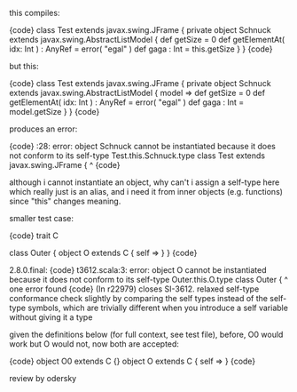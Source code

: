this compiles:

{code}
class Test extends javax.swing.JFrame {
    private object Schnuck extends javax.swing.AbstractListModel {
        def getSize = 0
        def getElementAt( idx: Int ) : AnyRef = error( "egal" )
        def gaga : Int = this.getSize
    }
}
{code}

but this:

{code}
class Test extends javax.swing.JFrame {
    private object Schnuck extends javax.swing.AbstractListModel {
        model =>
        def getSize = 0
        def getElementAt( idx: Int ) : AnyRef = error( "egal" )
        def gaga : Int = model.getSize
   }
}
{code}

produces an error:

{code}
<console>:28: error: object Schnuck cannot be instantiated because it does not conform to its self-type Test.this.Schnuck.type
       class Test extends javax.swing.JFrame {
                  ^
{code}

although i cannot instantiate an object, why can't i assign a self-type here which really just is an alias, and i need it from inner objects (e.g. functions) since "this" changes meaning.

smaller test case:

{code}
trait C

class Outer {
  object O extends C { self => }
}
{code}

2.8.0.final:
{code}
t3612.scala:3: error: object O cannot be instantiated because it does not conform to its self-type Outer.this.O.type
class Outer {
            ^
one error found
{code}
(In r22979) closes SI-3612. relaxed self-type conformance check slightly by comparing the self types instead of the self-type symbols, which are trivially different when you introduce a self variable without giving it a type

given the definitions below (for full context, see test file), before, O0 would work but O would not, now both are accepted:

{code}
object O0 extends C {}
object O extends C { self => }
{code}

review by odersky
